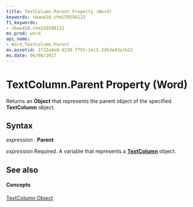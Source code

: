 ```yaml
---
title: TextColumn.Parent Property (Word)
keywords: vbawd10.chm158598122
f1_keywords:
- vbawd10.chm158598122
ms.prod: word
api_name:
- Word.TextColumn.Parent
ms.assetid: 1f22a4e8-d238-7755-1ec5-2d53e43a1b22
ms.date: 06/08/2017
---
```



# TextColumn.Parent Property (Word)

Returns an **Object** that represents the parent object of the specified **TextColumn** object.


## Syntax

 _expression_ . **Parent**

 _expression_ Required. A variable that represents a **[TextColumn](textcolumn-object-word.md)** object.


## See also


#### Concepts


[TextColumn Object](textcolumn-object-word.md)

